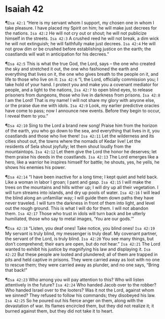# Isaiah 42

¶`Isa 42:1` “Here is my servant whom I support, my chosen one in whom I take pleasure. I have placed my Spirit on him; he will make just decrees for the nations.
`Isa 42:2` He will not cry out or shout; he will not publicize himself in the streets.
`Isa 42:3` A crushed reed he will not break, a dim wick he will not extinguish; he will faithfully make just decrees.
`Isa 42:4` He will not grow dim or be crushed before establishing justice on the earth; the coastlands will wait in anticipation for his decrees.”

¶`Isa 42:5` This is what the true God, the Lord, says – the one who created the sky and stretched it out, the one who fashioned the earth and everything that lives on it, the one who gives breath to the people on it, and life to those who live on it:
`Isa 42:6` “I, the Lord, officially commission you; I take hold of your hand. I protect you and make you a covenant mediator for people, and a light to the nations,
`Isa 42:7` to open blind eyes, to release prisoners from dungeons, those who live in darkness from prisons.
`Isa 42:8` I am the Lord! That is my name! I will not share my glory with anyone else, or the praise due me with idols.
`Isa 42:9` Look, my earlier predictive oracles have come to pass; now I announce new events. Before they begin to occur, I reveal them to you.”

¶`Isa 42:10` Sing to the Lord a brand new song! Praise him from the horizon of the earth, you who go down to the sea, and everything that lives in it, you coastlands and those who live there!
`Isa 42:11` Let the wilderness and its cities shout out, the towns where the nomads of Kedar live! Let the residents of Sela shout joyfully; let them shout loudly from the mountaintops.
`Isa 42:12` Let them give the Lord the honor he deserves; let them praise his deeds in the coastlands.
`Isa 42:13` The Lord emerges like a hero, like a warrior he inspires himself for battle; he shouts, yes, he yells, he shows his enemies his power.

¶`Isa 42:14` “I have been inactive for a long time; I kept quiet and held back. Like a woman in labor I groan; I pant and gasp.
`Isa 42:15` I will make the trees on the mountains and hills wither up; I will dry up all their vegetation. I will turn streams into islands, and dry up pools of water.
`Isa 42:16` I will lead the blind along an unfamiliar way; I will guide them down paths they have never traveled. I will turn the darkness in front of them into light, and level out the rough ground. This is what I will do for them. I will not abandon them.
`Isa 42:17` Those who trust in idols will turn back and be utterly humiliated, those who say to metal images, ‘You are our gods.’”

¶`Isa 42:18` “Listen, you deaf ones! Take notice, you blind ones!
`Isa 42:19` My servant is truly blind, my messenger is truly deaf. My covenant partner, the servant of the Lord, is truly blind.
`Isa 42:20` You see many things, but don’t comprehend; their ears are open, but do not hear.”
`Isa 42:21` The Lord wanted to exhibit his justice by magnifying his law and displaying it.
`Isa 42:22` But these people are looted and plundered; all of them are trapped in pits and held captive in prisons. They were carried away as loot with no one to rescue them; they were carried away as plunder, and no one says, “Bring that back!”

¶`Isa 42:23` Who among you will pay attention to this? Who will listen attentively in the future?
`Isa 42:24` Who handed Jacob over to the robber? Who handed Israel over to the looters? Was it not the Lord, against whom we sinned? They refused to follow his commands; they disobeyed his law.
`Isa 42:25` So he poured out his fierce anger on them, along with the devastation of war. Its flames encircled them, but they did not realize it; it burned against them, but they did not take it to heart.
